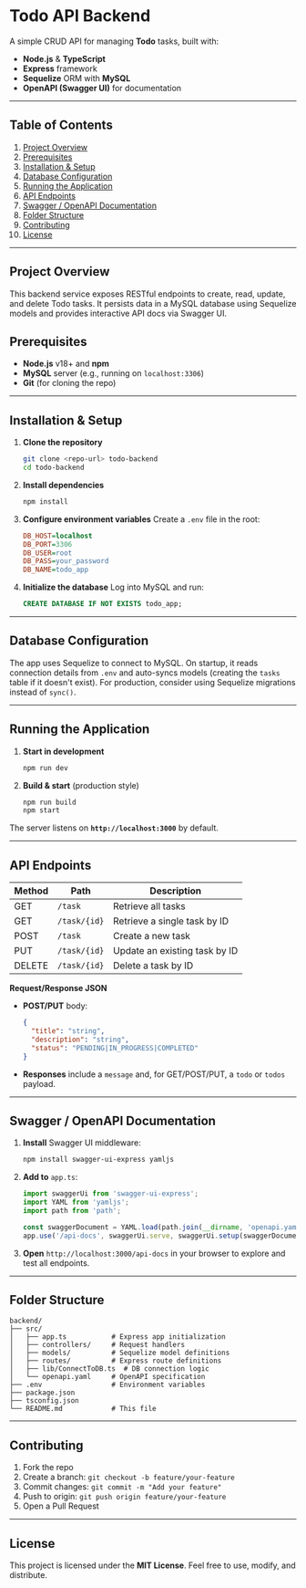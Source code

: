 # Todo API Backend

A simple CRUD API for managing **Todo** tasks, built with:

* **Node.js** & **TypeScript**
* **Express** framework
* **Sequelize** ORM with **MySQL**
* **OpenAPI (Swagger UI)** for documentation

---

## Table of Contents

1. [Project Overview](#project-overview)
2. [Prerequisites](#prerequisites)
3. [Installation & Setup](#installation--setup)
4. [Database Configuration](#database-configuration)
5. [Running the Application](#running-the-application)
6. [API Endpoints](#api-endpoints)
7. [Swagger / OpenAPI Documentation](#swagger--openapi-documentation)
8. [Folder Structure](#folder-structure)
9. [Contributing](#contributing)
10. [License](#license)

---

## Project Overview

This backend service exposes RESTful endpoints to create, read, update, and delete Todo tasks. It persists data in a MySQL database using Sequelize models and provides interactive API docs via Swagger UI.

## Prerequisites

* **Node.js** v18+ and **npm**
* **MySQL** server (e.g., running on `localhost:3306`)
* **Git** (for cloning the repo)

---

## Installation & Setup

1. **Clone the repository**

   ```bash
   git clone <repo-url> todo-backend
   cd todo-backend
   ```
2. **Install dependencies**

   ```bash
   npm install
   ```
3. **Configure environment variables**
   Create a `.env` file in the root:

   ```ini
   DB_HOST=localhost
   DB_PORT=3306
   DB_USER=root
   DB_PASS=your_password
   DB_NAME=todo_app
   ```
4. **Initialize the database**
   Log into MySQL and run:

   ```sql
   CREATE DATABASE IF NOT EXISTS todo_app;
   ```

---

## Database Configuration

The app uses Sequelize to connect to MySQL. On startup, it reads connection details from `.env` and auto-syncs models (creating the `tasks` table if it doesn't exist). For production, consider using Sequelize migrations instead of `sync()`.

---

## Running the Application

1. **Start in development**

   ```bash
   npm run dev
   ```
2. **Build & start** (production style)

   ```bash
   npm run build
   npm start
   ```

The server listens on **`http://localhost:3000`** by default.

---

## API Endpoints

| Method | Path         | Description                   |
| ------ | ------------ | ----------------------------- |
| GET    | `/task`      | Retrieve all tasks            |
| GET    | `/task/{id}` | Retrieve a single task by ID  |
| POST   | `/task`      | Create a new task             |
| PUT    | `/task/{id}` | Update an existing task by ID |
| DELETE | `/task/{id}` | Delete a task by ID           |

**Request/Response JSON**

* **POST/PUT** body:

  ```json
  {
    "title": "string",
    "description": "string",
    "status": "PENDING|IN_PROGRESS|COMPLETED"
  }
  ```
* **Responses** include a `message` and, for GET/POST/PUT, a `todo` or `todos` payload.

---

## Swagger / OpenAPI Documentation

1. **Install** Swagger UI middleware:

   ```bash
   npm install swagger-ui-express yamljs
   ```
2. **Add to** `app.ts`:

   ```ts
   import swaggerUi from 'swagger-ui-express';
   import YAML from 'yamljs';
   import path from 'path';

   const swaggerDocument = YAML.load(path.join(__dirname, 'openapi.yaml'));
   app.use('/api-docs', swaggerUi.serve, swaggerUi.setup(swaggerDocument));
   ```
3. **Open** `http://localhost:3000/api-docs` in your browser to explore and test all endpoints.

---

## Folder Structure

```
backend/
├── src/
│   ├── app.ts           # Express app initialization
│   ├── controllers/     # Request handlers
│   ├── models/          # Sequelize model definitions
│   ├── routes/          # Express route definitions
│   ├── lib/ConnectToDB.ts  # DB connection logic
│   └── openapi.yaml     # OpenAPI specification
├── .env                 # Environment variables
├── package.json
├── tsconfig.json
└── README.md            # This file
```

---

## Contributing

1. Fork the repo
2. Create a branch: `git checkout -b feature/your-feature`
3. Commit changes: `git commit -m "Add your feature"`
4. Push to origin: `git push origin feature/your-feature`
5. Open a Pull Request

---

## License

This project is licensed under the **MIT License**. Feel free to use, modify, and distribute.
